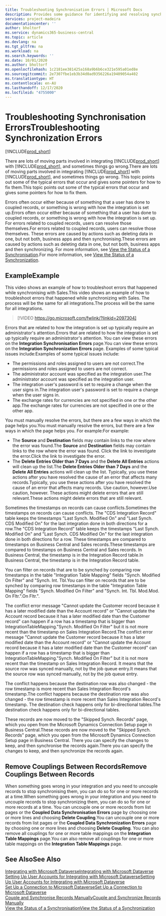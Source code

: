 ```yaml
---
title: Troubleshooting Synchronisation Errors | Microsoft Docs
description: Provides some guidance for identifying and resolving synchronisation errors.
services: project-madeira
documentationcenter: ''
author: bholtorf
ms.service: dynamics365-business-central
ms.topic: article
ms.devlang: na
ms.tgt_pltfrm: na
ms.workload: na
ms.search.keywords: ''
ms.date: 10/01/2020
ms.author: bholtorf
ms.openlocfilehash: 1c2181ee381425a168a9b6b6ce321e595a01ed8e
ms.sourcegitcommit: 2e7307fbe1eb3b34d0ad9356226a19409054a402
ms.translationtype: HT
ms.contentlocale: en-AU
ms.lasthandoff: 12/17/2020
ms.locfileid: "4755000"
---
```

# <a name="troubleshooting-synchronization-errors"></a><span data-ttu-id="23ea2-103">Troubleshooting Synchronisation Errors</span><span class="sxs-lookup"><span data-stu-id="23ea2-103">Troubleshooting Synchronization Errors</span></span>
[!INCLUDE[prod_short](includes/cc_data_platform_banner.md)]

<span data-ttu-id="23ea2-104">There are lots of moving parts involved in integrating [!INCLUDE[prod_short](includes/prod_short.md)] with [!INCLUDE[prod_short](includes/cds_long_md.md)], and sometimes things go wrong.</span><span class="sxs-lookup"><span data-stu-id="23ea2-104">There are lots of moving parts involved in integrating [!INCLUDE[prod_short](includes/prod_short.md)] with [!INCLUDE[prod_short](includes/cds_long_md.md)], and sometimes things go wrong.</span></span> <span data-ttu-id="23ea2-105">This topic points out some of the typical errors that occur and gives some pointers for how to fix them.</span><span class="sxs-lookup"><span data-stu-id="23ea2-105">This topic points out some of the typical errors that occur and gives some pointers for how to fix them.</span></span>

<span data-ttu-id="23ea2-106">Errors often occur either because of something that a user has done to coupled records, or something is wrong with how the integration is set up.</span><span class="sxs-lookup"><span data-stu-id="23ea2-106">Errors often occur either because of something that a user has done to coupled records, or something is wrong with how the integration is set up.</span></span> <span data-ttu-id="23ea2-107">For errors related to coupled records, users can resolve those themselves.</span><span class="sxs-lookup"><span data-stu-id="23ea2-107">For errors related to coupled records, users can resolve those themselves.</span></span> <span data-ttu-id="23ea2-108">These errors are caused by actions such as deleting data in one, but not both, business apps and then synchronising.</span><span class="sxs-lookup"><span data-stu-id="23ea2-108">These errors are caused by actions such as deleting data in one, but not both, business apps and then synchronizing.</span></span> <span data-ttu-id="23ea2-109">For more information, see [View the Status of a Synchronisation](admin-how-to-view-synchronization-status.md).</span><span class="sxs-lookup"><span data-stu-id="23ea2-109">For more information, see [View the Status of a Synchronization](admin-how-to-view-synchronization-status.md).</span></span>

## <a name="example"></a><span data-ttu-id="23ea2-110">Example</span><span class="sxs-lookup"><span data-stu-id="23ea2-110">Example</span></span>
<span data-ttu-id="23ea2-111">This video shows an example of how to troubleshoot errors that happened while synchronising with Sales.</span><span class="sxs-lookup"><span data-stu-id="23ea2-111">This video shows an example of how to troubleshoot errors that happened while synchronizing with Sales.</span></span> <span data-ttu-id="23ea2-112">The process will be the same for all integrations.</span><span class="sxs-lookup"><span data-stu-id="23ea2-112">The process will be the same for all integrations.</span></span> 

> [!VIDEO https://go.microsoft.com/fwlink/?linkid=2097304]

<span data-ttu-id="23ea2-113">Errors that are related to how the integration is set up typically require an administrator's attention.</span><span class="sxs-lookup"><span data-stu-id="23ea2-113">Errors that are related to how the integration is set up typically require an administrator's attention.</span></span> <span data-ttu-id="23ea2-114">You can view these errors on the **Integration Synchronisation Errors** page.</span><span class="sxs-lookup"><span data-stu-id="23ea2-114">You can view these errors on the **Integration Synchronization Errors** page.</span></span> <span data-ttu-id="23ea2-115">Examples of some typical issues include:</span><span class="sxs-lookup"><span data-stu-id="23ea2-115">Examples of some typical issues include:</span></span>  
  
* <span data-ttu-id="23ea2-116">The permissions and roles assigned to users are not correct.</span><span class="sxs-lookup"><span data-stu-id="23ea2-116">The permissions and roles assigned to users are not correct.</span></span>  
* <span data-ttu-id="23ea2-117">The administrator account was specified as the integration user.</span><span class="sxs-lookup"><span data-stu-id="23ea2-117">The administrator account was specified as the integration user.</span></span>  
* <span data-ttu-id="23ea2-118">The integration user's password is set to require a change when the user signs in.</span><span class="sxs-lookup"><span data-stu-id="23ea2-118">The integration user's password is set to require a change when the user signs in.</span></span>  
* <span data-ttu-id="23ea2-119">The exchange rates for currencies are not specified in one or the other app.</span><span class="sxs-lookup"><span data-stu-id="23ea2-119">The exchange rates for currencies are not specified in one or the other app.</span></span>  
  
<span data-ttu-id="23ea2-120">You must manually resolve the errors, but there are a few ways in which the page helps you.</span><span class="sxs-lookup"><span data-stu-id="23ea2-120">You must manually resolve the errors, but there are a few ways in which the page helps you.</span></span> <span data-ttu-id="23ea2-121">For example:</span><span class="sxs-lookup"><span data-stu-id="23ea2-121">For example:</span></span>  

* <span data-ttu-id="23ea2-122">The **Source** and **Destination** fields may contain links to the row where the error was found.</span><span class="sxs-lookup"><span data-stu-id="23ea2-122">The **Source** and **Destination** fields may contain links to the row where the error was found.</span></span> <span data-ttu-id="23ea2-123">Click the link to investigate the error.</span><span class="sxs-lookup"><span data-stu-id="23ea2-123">Click the link to investigate the error.</span></span>  
* <span data-ttu-id="23ea2-124">The **Delete Entries Older than 7 Days** and the **Delete All Entries** actions will clean up the list.</span><span class="sxs-lookup"><span data-stu-id="23ea2-124">The **Delete Entries Older than 7 Days** and the **Delete All Entries** actions will clean up the list.</span></span> <span data-ttu-id="23ea2-125">Typically, you use these actions after you have resolved the cause of an error that affects many records.</span><span class="sxs-lookup"><span data-stu-id="23ea2-125">Typically, you use these actions after you have resolved the cause of an error that affects many records.</span></span> <span data-ttu-id="23ea2-126">Use caution, however.</span><span class="sxs-lookup"><span data-stu-id="23ea2-126">Use caution, however.</span></span> <span data-ttu-id="23ea2-127">These actions might delete errors that are still relevant.</span><span class="sxs-lookup"><span data-stu-id="23ea2-127">These actions might delete errors that are still relevant.</span></span>

<span data-ttu-id="23ea2-128">Sometimes the timestamps on records can cause conflicts.</span><span class="sxs-lookup"><span data-stu-id="23ea2-128">Sometimes the timestamps on records can cause conflicts.</span></span> <span data-ttu-id="23ea2-129">The "CDS Integration Record" table keeps the timestamps "Last Synch. Modified On" and "Last Synch. CDS Modified On" for the last integration done in both directions for a row.</span><span class="sxs-lookup"><span data-stu-id="23ea2-129">The "CDS Integration Record" table keeps the timestamps "Last Synch. Modified On" and "Last Synch. CDS Modified On" for the last integration done in both directions for a row.</span></span> <span data-ttu-id="23ea2-130">These timestamps are compared to timestamps on Business Central and Sales records.</span><span class="sxs-lookup"><span data-stu-id="23ea2-130">These timestamps are compared to timestamps on Business Central and Sales records.</span></span> <span data-ttu-id="23ea2-131">In Business Central, the timestamp is in the Integration Record table.</span><span class="sxs-lookup"><span data-stu-id="23ea2-131">In Business Central, the timestamp is in the Integration Record table.</span></span>

<span data-ttu-id="23ea2-132">You can filter on records that are to be synched by comparing row timestamps in the table "Integration Table Mapping" fields "Synch. Modified On Filter" and "Synch. Int. Tbl.</span><span class="sxs-lookup"><span data-stu-id="23ea2-132">You can filter on records that are to be synched by comparing row timestamps in the table "Integration Table Mapping" fields "Synch. Modified On Filter" and "Synch. Int. Tbl.</span></span> <span data-ttu-id="23ea2-133">Mod.</span><span class="sxs-lookup"><span data-stu-id="23ea2-133">Mod.</span></span> <span data-ttu-id="23ea2-134">On Fltr.".</span><span class="sxs-lookup"><span data-stu-id="23ea2-134">On Fltr.".</span></span>

<span data-ttu-id="23ea2-135">The conflict error message "Cannot update the Customer record because it has a later modified date than the Account record" or "Cannot update the Account record because it has a later modified date than the Customer record" can happen if a row has a timestamp that is bigger than IntegrationTableMapping."Synch. Modified On Filter" but it is not more recent than the timestamp on Sales Integration Record.</span><span class="sxs-lookup"><span data-stu-id="23ea2-135">The conflict error message "Cannot update the Customer record because it has a later modified date than the Account record" or "Cannot update the Account record because it has a later modified date than the Customer record" can happen if a row has a timestamp that is bigger than IntegrationTableMapping."Synch. Modified On Filter" but it is not more recent than the timestamp on Sales Integration Record.</span></span> <span data-ttu-id="23ea2-136">It means that the source row was synced manually, not by the job queue entry.</span><span class="sxs-lookup"><span data-stu-id="23ea2-136">It means that the source row was synced manually, not by the job queue entry.</span></span> 

<span data-ttu-id="23ea2-137">The conflict happens because the destination row was also changed  - the row timestamp is more recent than Sales Integration Record's timestamp.</span><span class="sxs-lookup"><span data-stu-id="23ea2-137">The conflict happens because the destination row was also changed  - the row timestamp is more recent than Sales Integration Record's timestamp.</span></span> <span data-ttu-id="23ea2-138">The destination check happens only for bi-directional tables.</span><span class="sxs-lookup"><span data-stu-id="23ea2-138">The destination check happens only for bi-directional tables.</span></span> 

<span data-ttu-id="23ea2-139">These records are now moved to the "Skipped Synch. Records" page, which you open from the Microsoft Dynamics Connection Setup page in Business Central.</span><span class="sxs-lookup"><span data-stu-id="23ea2-139">These records are now moved to the "Skipped Synch. Records" page, which you open from the Microsoft Dynamics Connection Setup page in Business Central.</span></span> <span data-ttu-id="23ea2-140">There you can specify the changes to keep, and then synchronise the records again.</span><span class="sxs-lookup"><span data-stu-id="23ea2-140">There you can specify the changes to keep, and then synchronize the records again.</span></span>

## <a name="remove-couplings-between-records"></a><span data-ttu-id="23ea2-141">Remove Couplings Between Records</span><span class="sxs-lookup"><span data-stu-id="23ea2-141">Remove Couplings Between Records</span></span>
<span data-ttu-id="23ea2-142">When something goes wrong in your integration and you need to uncouple records to stop synchronising them, you can do so for one or more records at a time.</span><span class="sxs-lookup"><span data-stu-id="23ea2-142">When something goes wrong in your integration and you need to uncouple records to stop synchronizing them, you can do so for one or more records at a time.</span></span> <span data-ttu-id="23ea2-143">You can uncouple one or more records from list pages or the **Coupled Data Synchronisation Errors** page by choosing one or more lines and choosing **Delete Coupling**.</span><span class="sxs-lookup"><span data-stu-id="23ea2-143">You can uncouple one or more records from list pages or the **Coupled Data Synchronization Errors** page by choosing one or more lines and choosing **Delete Coupling**.</span></span> <span data-ttu-id="23ea2-144">You can also remove all couplings for one or more table mappings on the **Integration Table Mappings** page.</span><span class="sxs-lookup"><span data-stu-id="23ea2-144">You can also remove all couplings for one or more table mappings on the **Integration Table Mappings** page.</span></span> 

## <a name="see-also"></a><span data-ttu-id="23ea2-145">See Also</span><span class="sxs-lookup"><span data-stu-id="23ea2-145">See Also</span></span>
[<span data-ttu-id="23ea2-146">Integrating with Microsoft Dataverse</span><span class="sxs-lookup"><span data-stu-id="23ea2-146">Integrating with Microsoft Dataverse</span></span>](admin-prepare-dynamics-365-for-sales-for-integration.md)  
[<span data-ttu-id="23ea2-147">Setting Up User Accounts for Integrating with Microsoft Dataverse</span><span class="sxs-lookup"><span data-stu-id="23ea2-147">Setting Up User Accounts for Integrating with Microsoft Dataverse</span></span>](admin-setting-up-integration-with-dynamics-sales.md)  
[<span data-ttu-id="23ea2-148">Set Up a Connection to Microsoft Dataverse</span><span class="sxs-lookup"><span data-stu-id="23ea2-148">Set Up a Connection to Microsoft Dataverse</span></span>](admin-how-to-set-up-a-dynamics-crm-connection.md)  
[<span data-ttu-id="23ea2-149">Couple and Synchronise Records Manually</span><span class="sxs-lookup"><span data-stu-id="23ea2-149">Couple and Synchronize Records Manually</span></span>](admin-how-to-couple-and-synchronize-records-manually.md)  
[<span data-ttu-id="23ea2-150">View the Status of a Synchronisation</span><span class="sxs-lookup"><span data-stu-id="23ea2-150">View the Status of a Synchronization</span></span>](admin-how-to-view-synchronization-status.md)  
